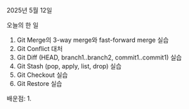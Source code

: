 2025년 5월 12일

오늘의 한 일
1. Git Merge의 3-way merge와 fast-forward merge 실습
2. Git Conflict 대처
3. Git Diff (HEAD, branch1..branch2, commit1..commit1) 실습
4. Git Stash (pop, apply, list, drop) 실습
5. Git Checkout 실습
6. Git Restore 실습

배운점:
1. 

